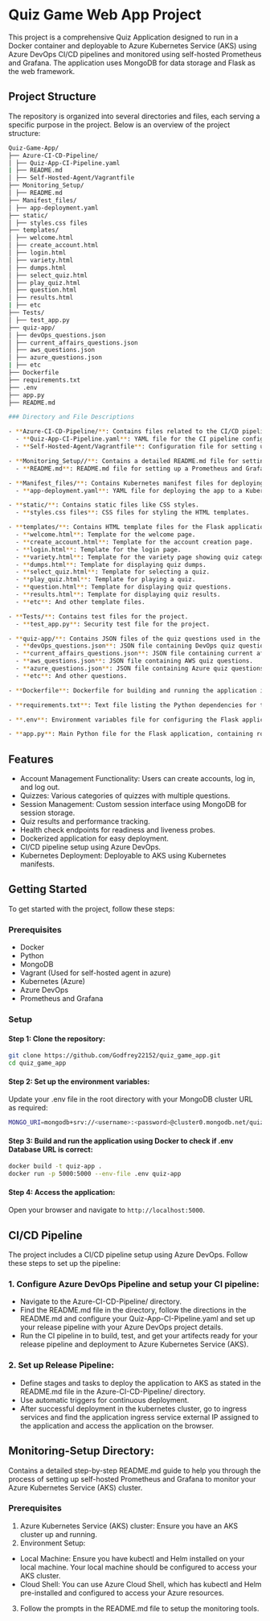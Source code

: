 # Quiz Game Web App Project
This project is a comprehensive Quiz Application designed to run in a Docker container and deployable to Azure Kubernetes Service (AKS) using Azure DevOps CI/CD pipelines and monitored using self-hosted Prometheus and Grafana. The application uses MongoDB for data storage and Flask as the web framework.

## Project Structure

The repository is organized into several directories and files, each serving a specific purpose in the project. Below is an overview of the project structure:

```sh
Quiz-Game-App/
├── Azure-CI-CD-Pipeline/
│ ├── Quiz-App-CI-Pipeline.yaml
| ├── README.md
│ ├── Self-Hosted-Agent/Vagrantfile
├── Monitoring_Setup/
│ ├── README.md
├── Manifest_files/
│ ├── app-deployment.yaml
├── static/
│ ├── styles.css files
├── templates/
│ ├── welcome.html
│ ├── create_account.html
│ ├── login.html
│ ├── variety.html
│ ├── dumps.html
│ ├── select_quiz.html
│ ├── play_quiz.html
│ ├── question.html
│ ├── results.html
| ├── etc
├── Tests/
│ ├── test_app.py
├── quiz-app/
│ ├── devOps_questions.json
│ ├── current_affairs_questions.json
│ ├── aws_questions.json
│ ├── azure_questions.json
| ├── etc
├── Dockerfile
├── requirements.txt
├── .env
├── app.py
├── README.md

### Directory and File Descriptions

- **Azure-CI-CD-Pipeline/**: Contains files related to the CI/CD pipeline setup using Azure DevOps.
  - **Quiz-App-CI-Pipeline.yaml**: YAML file for the CI pipeline configuration.
  - **Self-Hosted-Agent/Vagrantfile**: Configuration file for setting up a self-hosted agent using Vagrant.

- **Monitoring_Setup//**: Contains a detailed README.md file for setting up self-hosted Prometheus and Grafana to monitor the deployed application in the Azure Kubernetes Service (AKS) cluster. 
  - **README.md**: README.md file for setting up a Prometheus and Grafana to monitor the deployed application in the Azure Kubernetes Service (AKS) cluster. 

- **Manifest_files/**: Contains Kubernetes manifest files for deploying the application.
  - **app-deployment.yaml**: YAML file for deploying the app to a Kubernetes cluster.

- **static/**: Contains static files like CSS styles.
  - **styles.css files**: CSS files for styling the HTML templates.

- **templates/**: Contains HTML template files for the Flask application.
  - **welcome.html**: Template for the welcome page.
  - **create_account.html**: Template for the account creation page.
  - **login.html**: Template for the login page.
  - **variety.html**: Template for the variety page showing quiz categories.
  - **dumps.html**: Template for displaying quiz dumps.
  - **select_quiz.html**: Template for selecting a quiz.
  - **play_quiz.html**: Template for playing a quiz.
  - **question.html**: Template for displaying quiz questions.
  - **results.html**: Template for displaying quiz results.
  - **etc**: And other template files.

- **Tests/**: Contains test files for the project.
  - **test_app.py**: Security test file for the project.

- **quiz-app/**: Contains JSON files of the quiz questions used in the application.
  - **devOps_questions.json**: JSON file containing DevOps quiz questions.
  - **current_affairs_questions.json**: JSON file containing current affairs quiz questions.
  - **aws_questions.json**: JSON file containing AWS quiz questions.
  - **azure_questions.json**: JSON file containing Azure quiz questions.
  - **etc**: And other questions.

- **Dockerfile**: Dockerfile for building and running the application in a Docker container.

- **requirements.txt**: Text file listing the Python dependencies for the project.

- **.env**: Environment variables file for configuring the Flask application.

- **app.py**: Main Python file for the Flask application, containing routes and logic for the quiz functionality.
```
## Features

- Account Management Functionality: Users can create accounts, log in, and log out.
- Quizzes: Various categories of quizzes with multiple questions.
- Session Management: Custom session interface using MongoDB for session storage.
- Quiz results and performance tracking.
- Health check endpoints for readiness and liveness probes.
- Dockerized application for easy deployment.
- CI/CD pipeline setup using Azure DevOps.
- Kubernetes Deployment: Deployable to AKS using Kubernetes manifests.

## Getting Started

To get started with the project, follow these steps:

### Prerequisites

- Docker
- Python 
- MongoDB
- Vagrant (Used for self-hosted agent in azure)
- Kubernetes (Azure)
- Azure DevOps
-  Prometheus and Grafana 

### Setup

#### Step 1: Clone the repository:

   ```bash
   git clone https://github.com/Godfrey22152/quiz_game_app.git
   cd quiz_game_app
```
#### Step 2: Set up the environment variables:
Update your .env file in the root directory with your MongoDB cluster URL as required:

```sh
MONGO_URI=mongodb+srv://<username>:<password>@cluster0.mongodb.net/quiz_app?retryWrites=true&w=majority
```
#### Step 3: Build and run the application using Docker to check if .env Database URL is correct:
```sh
docker build -t quiz-app .
docker run -p 5000:5000 --env-file .env quiz-app
```
#### Step 4: Access the application:
Open your browser and navigate to `http://localhost:5000`.

## CI/CD Pipeline
The project includes a CI/CD pipeline setup using Azure DevOps. Follow these steps to set up the pipeline:

### 1. Configure Azure DevOps Pipeline and setup your CI pipeline:

- Navigate to the Azure-CI-CD-Pipeline/ directory.
- Find the README.md file in the directory, follow the directions in the README.md and configure your Quiz-App-CI-Pipeline.yaml and set up your release pipeline with your Azure DevOps project details.
- Run the CI pipeline in to build, test, and get your artifects ready for your release pipeline and deployment to Azure Kubernetes Service (AKS).

### 2. Set up Release Pipeline:
- Define stages and tasks to deploy the application to AKS as stated in the README.md file in the Azure-CI-CD-Pipeline/ directory.
- Use automatic triggers for continuous deployment.
- After successful deployment in the kubernetes cluster, go to ingress services and find the application ingress service external IP assigned to the application and access the application on the browser.

## Monitoring-Setup Directory:
Contains a detailed step-by-step README.md guide to help you through the process of setting up self-hosted Prometheus and Grafana to monitor your Azure Kubernetes Service (AKS) cluster.

### Prerequisites
1. Azure Kubernetes Service (AKS) cluster: Ensure you have an AKS cluster up and running.
2. Environment Setup:
- Local Machine:
Ensure you have kubectl and Helm installed on your local machine.
Your local machine should be configured to access your AKS cluster.
- Cloud Shell:
You can use Azure Cloud Shell, which has kubectl and Helm pre-installed and configured to access your Azure resources.
3. Follow the prompts in the README.md file to setup the monitoring tools.

